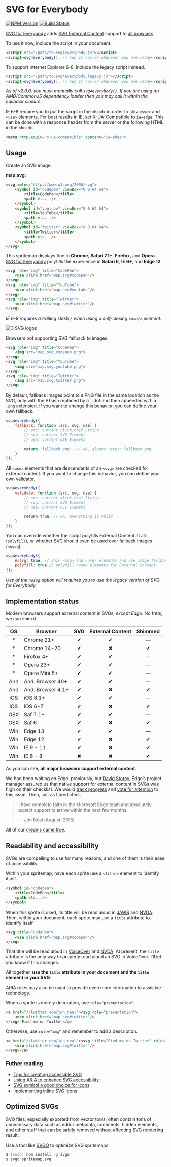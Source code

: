 # SVG for Everybody

[![NPM Version][npm-img]][npm] [![Build Status][ci-img]][ci]

[SVG for Everybody] adds [SVG External Content] support to [all browsers].

To use it now, include the script in your document.

```html
<script src="/path/to/svg4everybody.js"></script>
<script>svg4everybody(); // run it now or whenever you are ready</script>
```

To support Internet Explorer 6-8, include the legacy script instead.

```html
<script src="/path/to/svg4everybody.legacy.js"></script>
<script>svg4everybody(); // run it now or whenever you are ready</script>
```

_As of v2.0.0, you must manually call `svg4everybody()`. If you are using an AMD/CommonJS dependency loader then you may call it within the callback closure._

IE 6-8 require you to put the script in the `<head>` in order to shiv `<svg>` and `<use>` elements. For best results in IE, set [X-UA-Compatible] to `ie=edge`. This can be done with a response header from the server or the following HTML in the `<head>`.

```html
<meta http-equiv="x-ua-compatible" content="ie=edge">
```

## Usage

Create an SVG image.

**map.svg:**
```html
<svg xmlns="http://www.w3.org/2000/svg">
	<symbol id="codepen" viewBox="0 0 64 64">
		<title>CodePen</title>
		<path etc.../>
	</symbol>
	<symbol id="youtube" viewBox="0 0 64 64">
		<title>YouTube</title>
		<path etc.../>
	</symbol>
	<symbol id="twitter" viewBox="0 0 64 64">
		<title>Twitter</title>
		<path etc.../>
	</symbol>
</svg>
```

This spritemap displays fine in **Chrome**, **Safari 7.1+**, **Firefox**, and **Opera**. [SVG for Everybody] polyfills the experience in **Safari 6**, **IE 6+**, and **Edge 12**.

```html
<svg role="img" title="CodePen">
	<use xlink:href="map.svg#codepen"/>
</svg>
<svg role="img" title="YouTube">
	<use xlink:href="map.svg#youtube"/>
</svg>
<svg role="img" title="Twitter">
	<use xlink:href="map.svg#twitter"/>
</svg>
```

*IE 6-8 requires a trailing slash `/` when using a self-closing `<use/>` element.*

![3 SVG logos](http://i.imgur.com/87Npdzn.png)

Browsers not supporting SVG fallback to images.

```html
<svg role="img" title="CodePen">
	<img src="map.svg.codepen.png">
</svg>
<svg role="img" title="YouTube">
	<img src="map.svg.youtube.png">
</svg>
<svg role="img" title="Twitter">
	<img src="map.svg.twitter.png">
</svg>
```

By default, fallback images point to a PNG file in the same location as the SVG, only with the `#` hash replaced by a `.` dot and then appended with a `.png` extension. If you want to change this behavior, you can define your own fallback.

```js
svg4everybody({
	fallback: function (src, svg, use) {
		// src: current xlink:href String 
		// svg: current SVG Element 
		// use: current USE Element 

		return 'fallback.png'; // ok, always return fallback.png
	}
});
```

All `<use>` elements that are descendants of an `<svg>` are checked for external content. If you want to change this behavior, you can define your own validator.

```js
svg4everybody({
	validate: function (src, svg, use) {
		// src: current xlink:href String 
		// svg: current SVG Element 
		// use: current USE Element 

		return true; // ok, everything is valid
	}
});
```

You can override whether the script polyfills External Content at all (`polyfill`), or whether SVG should even be used over fallback images (`nosvg`).

```js
svg4everybody({
	nosvg: true, // shiv <svg> and <use> elements and use image fallbacks
	polyfill: true // polyfill <use> elements for External Content
});
```

*Use of the `nosvg` option will requires you to use the legacy version of SVG for Everybody.*

## Implementation status

Modern browsers support external content in SVGs, *except Edge*. No frets; we can shim it.

| OS  | Browser           | SVG | External Content | Shimmed |
|:---:|-------------------|:---:|:----------------:|:-------:|
| *   | Chrome 21+        | ✔   | ✔                | —       |
| *   | Chrome 14-20      | ✔   | ✖                | ✔       |
| *   | Firefox 4+        | ✔   | ✔                | —       |
| *   | Opera 23+         | ✔   | ✔                | —       |
| *   | Opera Mini 8+     | ✔   | ✔                | —       |
| And | And. Browser 40+  | ✔   | ✔                | —       |
| And | And. Browser 4.1+ | ✔   | ✖                | ✔       |
| iOS | iOS 8.1+          | ✔   | ✔                | —       |
| iOS | iOS 6-7           | ✔   | ✖                | ✔       |
| OSX | Saf 7.1+          | ✔   | ✔                | —       |
| OSX | Saf 6             | ✔   | ✖                | ✔       |
| Win | Edge 13           | ✔   | ✔                | —       |
| Win | Edge 12           | ✔   | ✖                | ✔       |
| Win | IE 9 - 11         | ✔   | ✖                | ✔       |
| Win | IE 6 - 8          | ✖   | ✖                | ✔       |

As you can see, **all major browsers support external content**.

We had been waiting on Edge, previously, but [David Storey], Edge’s project manager assured us that native support for external content in SVGs was high on their checklist. We would [track progress] and [vote for attention] to this issue. Then, just as I predicted...

> I have complete faith in the Microsoft Edge team and absolutely expect support to arrive within the next few months.
>
> — Jon Neal (August, 2015)

All of our [dreams came true].

## Readability and accessibility

SVGs are compelling to use for many reasons, and one of them is their ease of accessibility.

Within your spritemap, have each sprite use a `<title>` element to identify itself.

```html
<symbol id="codepen">
	<title>CodePen</title>
	<path etc.../>
</symbol>
```

When this sprite is used, its title will be read aloud in [JAWS](http://www.freedomscientific.com/products/fs/JAWS-product-page.asp) and [NVDA](http://www.nvaccess.org/). Then, within your document, each sprite may use a `title` attribute to identify itself.

```html
<svg title="CodePen">
	<use xlink:href="map.svg#codepen"/>
</svg>
```

That title will be read aloud in [VoiceOver](http://www.apple.com/accessibility/osx/voiceover/) and [NVDA](http://www.nvaccess.org/). At present, the `title` attribute is the only way to properly read aloud an SVG in VoiceOver. I’ll let you know if this changes.

All together, **use the `title` attribute in your document and the `title` element in your SVG**.

ARIA roles may also be used to provide even more information to assistive technology.

When a sprite is merely decoration, use `role="presentation"`.

```html
<a href="//twitter.com/jon_neal"><svg role="presentation">
	<use xlink:href="map.svg#twitter"/>
</svg> Find me on Twitter</a>
```

Otherwise, use `role="img"` and remember to add a description.

```html
<a href="//twitter.com/jon_neal"><svg title="Find me on Twitter" role="img">
	<use xlink:href="map.svg#twitter"/>
</svg></a>
```

### Futher reading

- [Tips for creating accessible SVG](https://www.sitepoint.com/tips-accessible-svg/)
- [Using ARIA to enhance SVG accessibility](http://blog.paciellogroup.com/2013/12/using-aria-enhance-svg-accessibility/)
- [SVG symbol a good choice for icons](http://css-tricks.com/svg-symbol-good-choice-icons/)
- [Implementing inline SVG Icons](https://kartikprabhu.com/article/inline-svg-icons)

## Optimized SVGs

SVG files, especially exported from vector tools, often contain tons of unnecessary data such as editor metadata, comments, hidden elements, and other stuff that can be safely removed without affecting SVG rendering result.

Use a tool like [SVGO] to optimize SVG spritemaps.

```bash
$ [sudo] npm install -g svgo
$ svgo spritemap.svg
```

[ci]:      https://travis-ci.org/jonathantneal/svg4everybody
[ci-img]:  https://img.shields.io/travis/jonathantneal/svg4everybody.svg
[npm]:     https://www.npmjs.com/package/svg4everybody
[npm-img]: https://img.shields.io/npm/v/svg4everybody.svg

[all browsers]: http://caniuse.com/svg
[David Storey]: https://twitter.com/dstorey/status/626514631884804096
[dreams came true]: https://dev.windows.com/en-us/microsoft-edge/platform/changelog/desktop/10586/?compareWith=10240
[SVG External Content]: http://css-tricks.com/svg-sprites-use-better-icon-fonts/##Browser+Support
[SVG for Everybody]: https://github.com/jonathantneal/svg4everybody
[SVGO]: https://github.com/svg/svgo
[track progress]: http://dev.modern.ie/platform/status/svgexternalcontent/?filter=f3e0000bf&search=svg
[vote for attention]: https://wpdev.uservoice.com/forums/257854-microsoft-edge-developer/suggestions/6263916-svg-external-content
[X-UA-Compatible]: http://www.modern.ie/en-us/performance/how-to-use-x-ua-compatible
